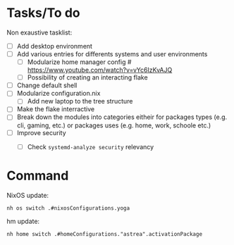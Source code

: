 

# Tasks/To do

Non exaustive tasklist:

- [ ] Add desktop environment
- [ ] Add various entries for differents systems and user environments
	- [ ] Modularize home manager config # https://www.youtube.com/watch?v=vYc6IzKvAJQ
	- [ ] Possibility of creating an interacting flake
- [ ] Change default shell
- [ ] Modularize configuration.nix
	- [ ] Add new laptop to the tree structure
- [ ] Make the flake interractive
- [ ] Break down the modules into categories eitheir for packages types (e.g. cli, gaming, etc.) or packages uses (e.g. home, work, schoole etc.)
- [ ] Improve security
	- [ ] Check `systemd-analyze security` relevancy


# Command

NixOS update:
```shell
nh os switch .#nixosConfigurations.yoga
```

hm update:

```shell
nh home switch .#homeConfigurations."astrea".activationPackage
```
